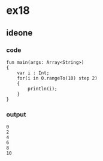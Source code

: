 # ex18
## ideone
### code
    fun main(args: Array<String>) 
    {
        var i : Int;
      	for(i in 0.rangeTo(10) step 2)
      	{
      		println(i);
      	}
    }
### output
    0
    2
    4
    6
    8
    10



